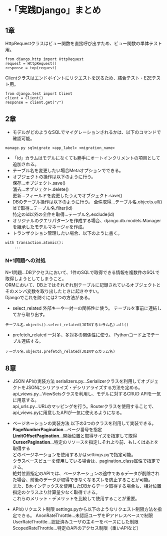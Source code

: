 # ・「実践Django」まとめ  
## 1章
HttpRequestクラスはビュー関数を直接呼び出すため、ビュー関数の単体テスト用。
```
from django.http import HttpRequest
request = HttpRequest()
response = top(request)
```
Clientクラスはエンドポイントにリクエストを送るため、結合テスト・E2Eテスト用。
```
from django.test import Client
client = Client()
response = client.get("/")
```

## 2章
- モデルがどのようなSQLでマイグレーションされるかは、以下のコマンドで確認可能。
```
manage.py sqlmigrate <app_label> <migration_name>
```
- 「id」カラムはモデルになくても勝手にオートインクリメントの項目として追加される。  
- テーブル名を変更したい場合Metaオプションでできる。 
- オブジェクトの操作は以下のように行う。  
保存...オブジェクト.save()  
消去...オブジェクト.delete()  
更新...フィールドを変更したうえでオブジェクト.save()  
- DBのテーブル操作は以下のように行う。
全件取得...テーブル名.objects.all()  
idで取得...テーブル名.filter(id)  
特定のid以外の全件を取得...テーブル名.exclude(id)  
- オリジナルのクエリパターンを作成する場合、django.db.models.Managerを継承したモデルマネージャを作成。  
- トランザクション管理したい場合、以下のように書く。
```
with transaction.atomic():
    ...
```
### N+1問題への対処
N+1問題...DBアクセスにおいて、1件のSQLで取得できる情報を複数件のSQLで取得しようとしてしまうこと。  
ORMにおいて、DB上ではそれぞれ別テーブルに記録されているオブジェクトとそのメンバ変数を取り出したときに起きやすい。  
Djangoでこれを防ぐには2つの方法がある。  

- select_related
  外部キーや一対一の関係性に使う。
  テーブルを事前に連結してから取り出す。
```
テーブル名.objects().select_related(JOINするカラム名).all()
```

- prefetch_related
  一対多、多対多の関係性に使う。
  Pythonコード上でテーブル連結する。
```
テーブル名.objects.prefetch_related(JOINするカラム名)
```

## 8章
- JSON APIの実装方法
serializers.py...Serializerクラスを利用してオブジェクトをJSONにシリアライズ・デシリアライズする方法を定める。  
api_views.py...ViewSetsクラスを利用し、モデルに対するCRUD APIを一気に用意する。  
api_urls.py...URLのマッピングを行う。Routerクラスを使用することで、api_views.pyに用意したAPIが一気に使えるようになる。

- ページネーションの実装方法
以下の3つのクラスを利用して実装できる。  
**PageNumberPagination**...ページ番号を指定  
**LimitOffsetPagination**...開始位置と取得サイズを指定して取得  
**CursorPagination**...特定のリソースを指定しそれより前、もしくはあとを取得する  
どのページネーションを使用するかはsettings.pyで指定可能。  
クラスベースビューを使用している場合は、pagination_class属性で指定できる。  
絶対位置指定のAPIでは、ページネーションの途中であるデータが削除された場合、前後のデータが取得できなくなるズレを防止することが可能。  
また、B木インデックスを使用したDBからデータ取得する場合も、相対位置指定のクラスより計算量少なく取得できる。  
これらのメリット・デメリットを比較して使用することが重要。

- APIのリクエスト制限
settings.pyから以下のようなリクエスト制限方法を指定できる。
AnonRateThrottle...未認証ユーザをIPアドレスベースで制限
UserRateThrottle...認証済みユーザの主キーをベースにした制限
ScopedRateThrottle...特定のAPIのアクセス制限（重いAPIなど）